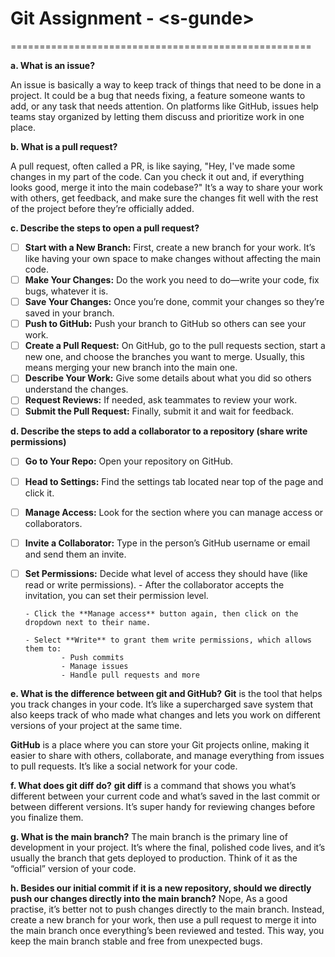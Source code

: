 # Git Assignment - \<s-gunde\>

====================================================

**a. What is an issue?** 

An issue is basically a way to keep track of things that need to be done in a project. It could be a bug that needs fixing, a feature someone wants to add, or any task that needs attention. On platforms like GitHub, issues help teams stay organized by letting them discuss and prioritize work in one place.

**b. What is a pull request?**

A pull request, often called a PR, is like saying, "Hey, I've made some changes in my part of the code. Can you check it out and, if everything looks good, merge it into the main codebase?" It’s a way to share your work with others, get feedback, and make sure the changes fit well with the rest of the project before they’re officially added.

**c. Describe the steps to open a pull request?**

- [ ] **Start with a New Branch:** First, create a new branch for your work. It’s like having your own space to make changes without affecting the main code.
- [ ] **Make Your Changes:** Do the work you need to do—write your code, fix bugs, whatever it is.
- [ ] **Save Your Changes:** Once you’re done, commit your changes so they’re saved in your branch.
- [ ] **Push to GitHub:** Push your branch to GitHub so others can see your work.
- [ ] **Create a Pull Request:** On GitHub, go to the pull requests section, start a new one, and choose the branches you want to merge. Usually, this means merging your new branch into the main one.
- [ ] **Describe Your Work:** Give some details about what you did so others understand the changes.
- [ ] **Request Reviews:** If needed, ask teammates to review your work.
- [ ] **Submit the Pull Request:** Finally, submit it and wait for feedback.

**d. Describe the steps to add a collaborator to a repository (share write permissions)**

- [ ] **Go to Your Repo:** Open your repository on GitHub.
- [ ] **Head to Settings:** Find the settings tab located near top of the page and click it.
- [ ] **Manage Access:** Look for the section where you can manage access or collaborators.
- [ ] **Invite a Collaborator:** Type in the person’s GitHub username or email and send them an invite.
- [ ] **Set Permissions:** Decide what level of access they should have (like read or write permissions).
      - After the collaborator accepts the invitation, you can set their permission level.
      
      - Click the **Manage access** button again, then click on the dropdown next to their name.
      
      - Select **Write** to grant them write permissions, which allows them to:
              - Push commits
              - Manage issues
              - Handle pull requests and more

**e. What is the difference between git and GitHub?**
**Git** is the tool that helps you track changes in your code. It’s like a supercharged save system that also keeps track of who made what changes and lets you work on different versions of your project at the same time.

**GitHub** is a place where you can store your Git projects online, making it easier to share with others, collaborate, and manage everything from issues to pull requests. It’s like a social network for your code.

**f. What does git diff do?**
**git diff** is a command that shows you what’s different between your current code and what’s saved in the last commit or between different versions. It’s super handy for reviewing changes before you finalize them.

**g. What is the main branch?**
The main branch is the primary line of development in your project. It’s where the final, polished code lives, and it’s usually the branch that gets deployed to production. Think of it as the “official” version of your code.

**h. Besides our initial commit if it is a new repository, should we directly push our changes directly into the main branch?**
Nope, As a good practise, it’s better not to push changes directly to the main branch. Instead, create a new branch for your work, then use a pull request to merge it into the main branch once everything’s been reviewed and tested. This way, you keep the main branch stable and free from unexpected bugs.
